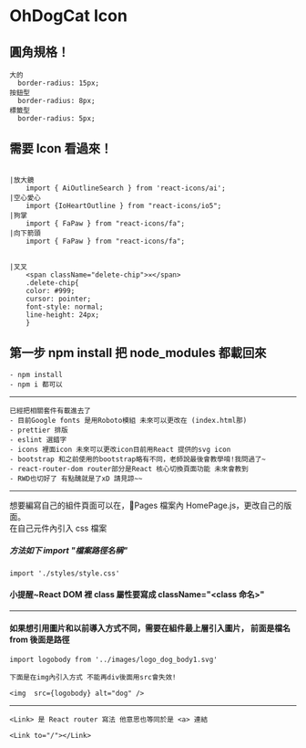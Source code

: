 #  OhDogCat Icon
## 圓角規格！

```bash=
大的
  border-radius: 15px;
按鈕型
  border-radius: 8px;
標籤型
  border-radius: 5px;

```


## 需要 Icon 看過來！

```bash=

|放大鏡
    import { AiOutlineSearch } from 'react-icons/ai';
|空心愛心
    import {IoHeartOutline } from "react-icons/io5";
|狗掌
    import { FaPaw } from "react-icons/fa";
|向下箭頭
    import { FaPaw } from "react-icons/fa";


|叉叉
    <span className="delete-chip">✕</span>
    .delete-chip{
    color: #999;
    cursor: pointer;
    font-style: normal;
    line-height: 24px;
    }

```

## 第一步 npm install 把 node_modules 都載回來

```javascript=
- npm install
- npm i 都可以
```

---

```javascript=
已經把相關套件有載進去了
- 目前Google fonts 是用Roboto模組 未來可以更改在 (index.html那)
- prettier 排版
- eslint 選錯字
- icons 裡面icon 未來可以更改icon目前用React 提供的svg icon
- bootstrap 和之前使用的bootstrap略有不同，老師說最後會教學唷!我問過了~
- react-router-dom router部分是React 核心切換頁面功能 未來會教到
- RWD也切好了 有點醜就是了xD 請見諒~~
```

---

想要編寫自己的組件頁面可以在，📁Pages 檔案內 HomePage.js，更改自己的版面。  
在自己元件內引入 css 檔案

##### 方法如下 import "檔案路徑名稱"

```javascript=
import './styles/style.css'
```

#### 小提醒~React DOM 裡 class 屬性要寫成 className="<class 命名>"

---

#### 如果想引用圖片和以前導入方式不同，需要在組件最上層引入圖片， 前面是檔名 from 後面是路徑

```javascript=
import logobody from '../images/logo_dog_body1.svg'

下面是在img內引入方式 不能再div後面用src會失效!

<img  src={logobody} alt="dog" />
```

---

```jsx=
<Link> 是 React router 寫法 他意思也等同於是 <a> 連結

<Link to="/"></Link>
```

